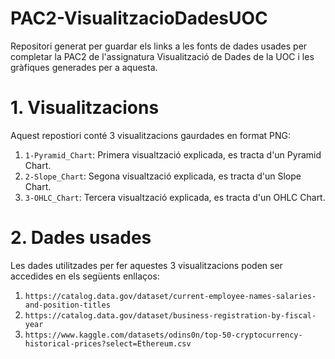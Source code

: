 # PAC2-VisualitzacioDadesUOC

Repositori generat per guardar els links a les fonts de dades usades per completar la PAC2 de l'assignatura Visualització de Dades de la UOC i les gràfiques generades per a aquesta.

# 1. Visualitzacions

Aquest repostiori conté 3 visualitzacions gaurdades en format PNG:

1. `1-Pyramid_Chart`: Primera visualtzació explicada, es tracta d'un Pyramid Chart.
2. `2-Slope_Chart`: Segona visualtzació explicada, es tracta d'un Slope Chart.
3. `3-OHLC_Chart`: Tercera visualtzació explicada, es tracta d'un OHLC Chart.

# 2. Dades usades

Les dades utilitzades per fer aquestes 3 visualitzacions poden ser accedides en els següents enllaços:

1. `https://catalog.data.gov/dataset/current-employee-names-salaries-and-position-titles`
2. `https://catalog.data.gov/dataset/business-registration-by-fiscal-year`
3. `https://www.kaggle.com/datasets/odins0n/top-50-cryptocurrency-historical-prices?select=Ethereum.csv`